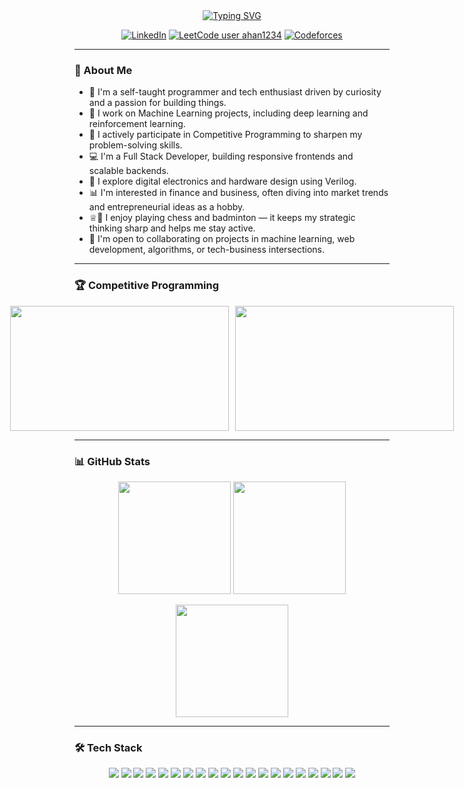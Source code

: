 <div align="center">
  <a href="https://github.com/ahan-halder" target="_blank">
    <img src="https://readme-typing-svg.herokuapp.com?font=Consolas&weight=600&duration=2000&pause=1000&center=true&vCenter=true&width=500&lines=Hi%2C+I+am+Ahan+Halder!;%3CMachine+Learning%3E;%3CCompetitive+Programming%3E;%3CFull+Stack+Development%3E" alt="Typing SVG" />
  </a>

  <br/>

  [![LinkedIn](https://img.shields.io/badge/LinkedIn-%230077B5.svg?style=flat&logo=linkedin&logoColor=white)](https://www.linkedin.com/in/ahan-halder-229814285/)
  [![LeetCode user ahan1234](https://img.shields.io/badge/dynamic/json?style=flat&labelColor=black&color=%23ffa116&label=Leetcode&query=ratingQuantile&url=https%3A%2F%2Fleetcode-badge.vercel.app%2Fapi%2Fusers%2Fahan1234&logo=leetcode&logoColor=yellow)](https://leetcode.com/ahan1234/)
  [![Codeforces](https://codeforces-readme-stats.vercel.app/api/badge?username=AhanH31)](https://codeforces.com/profile/AhanH31)
  <!-- [![Codechef](https://cp-logo.vercel.app/codechef/ahan_h_31)](https://www.codechef.com/users/ahan_h_31) -->
</div>

---

### 👋 About Me

- 🚀 I'm a self-taught programmer and tech enthusiast driven by curiosity and a passion for building things.
- 🧠 I work on Machine Learning projects, including deep learning and reinforcement learning.
- 🏁 I actively participate in Competitive Programming to sharpen my problem-solving skills.
- 💻 I'm a Full Stack Developer, building responsive frontends and scalable backends.
- 🔌 I explore digital electronics and hardware design using Verilog.
- 📊 I'm interested in finance and business, often diving into market trends and entrepreneurial ideas as a hobby.
- ♕🏸 I enjoy playing chess and badminton — it keeps my strategic thinking sharp and helps me stay active.
- 🤝 I'm open to collaborating on projects in machine learning, web development, algorithms, or tech-business intersections.

---

### 🏆 Competitive Programming

<div align="center" style="display: flex; justify-content: center; gap: 10px;">
  <a href="https://codeforces.com/profile/AhanH31">
    <img src="https://codeforces-readme-stats.vercel.app/api/card?username=AhanH31" height="200" width="350" />
  </a>
  <a href="https://leetcode.com/u/ahan1234/">
    <img src="https://leetcard.jacoblin.cool/ahan1234?ext=contest" height="200" width="350" />
  </a>
</div>

---

### 📊 GitHub Stats

<div align="center">
  <img src="https://github-readme-stats.vercel.app/api?username=ahan-halder&count_private=true&show_icons=true&theme=radical" height="180" />
  <img src="https://github-readme-stats.vercel.app/api/top-langs/?username=ahan-halder&layout=compact&theme=radical" height="180" />
</div>

<p align="center">
  <img src="https://github-readme-streak-stats.herokuapp.com/?user=ahan-halder&theme=radical" height="180" />
</p>

---

### 🛠️ Tech Stack

<div align="center">
  <img src="https://img.shields.io/badge/Python-3776AB?style=for-the-badge&logo=python&logoColor=white" />
  <img src="https://img.shields.io/badge/C++-00599C?style=for-the-badge&logo=c%2B%2B&logoColor=white" />
  <img src="https://img.shields.io/badge/JavaScript-F7DF1E?style=for-the-badge&logo=javascript&logoColor=black" />
  <img src="https://img.shields.io/badge/Node.js-339933?style=for-the-badge&logo=nodedotjs&logoColor=white" />
  <img src="https://img.shields.io/badge/Express.js-000000?style=for-the-badge&logo=express&logoColor=white" />
  <img src="https://img.shields.io/badge/React-20232A?style=for-the-badge&logo=react&logoColor=61DAFB" />
  <img src="https://img.shields.io/badge/Tailwind_CSS-38B2AC?style=for-the-badge&logo=tailwind-css&logoColor=white" />
  <img src="https://img.shields.io/badge/FastAPI-009688?style=for-the-badge&logo=fastapi&logoColor=white" />
  <img src="https://img.shields.io/badge/MySQL-4479A1?style=for-the-badge&logo=mysql&logoColor=white" />
  <img src="https://img.shields.io/badge/MongoDB-4EA94B?style=for-the-badge&logo=mongodb&logoColor=white" />
  <img src="https://img.shields.io/badge/TensorFlow-FF6F00?style=for-the-badge&logo=tensorflow&logoColor=white" />
  <img src="https://img.shields.io/badge/PyTorch-EE4C2C?style=for-the-badge&logo=pytorch&logoColor=white" />
  <img src="https://img.shields.io/badge/NumPy-013243?style=for-the-badge&logo=numpy&logoColor=white" />
  <img src="https://img.shields.io/badge/Pandas-150458?style=for-the-badge&logo=pandas&logoColor=white" />
  <img src="https://img.shields.io/badge/Scikit--Learn-F7931E?style=for-the-badge&logo=scikit-learn&logoColor=white" />
  <img src="https://img.shields.io/badge/Jupyter-F37626?style=for-the-badge&logo=jupyter&logoColor=white" />
  <img src="https://img.shields.io/badge/Figma-F24E1E?style=for-the-badge&logo=figma&logoColor=white" />
  <img src="https://img.shields.io/badge/Git-F05032?style=for-the-badge&logo=git&logoColor=white" />
  <img src="https://img.shields.io/badge/GitHub-181717?style=for-the-badge&logo=github&logoColor=white" />
  <img src="https://img.shields.io/badge/VS_Code-007ACC?style=for-the-badge&logo=visual-studio-code&logoColor=white" />
</div>
